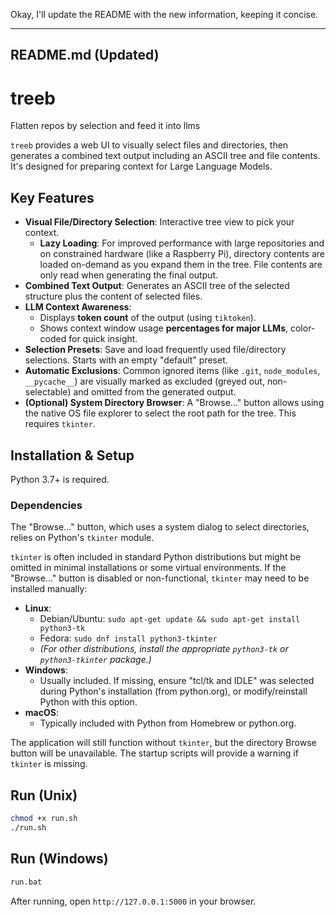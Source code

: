 Okay, I'll update the README with the new information, keeping it concise.

-----

## README.md (Updated)

# treeb

Flatten repos by selection and feed it into llms

`treeb` provides a web UI to visually select files and directories, then generates a combined text output including an ASCII tree and file contents. It's designed for preparing context for Large Language Models.

## Key Features

  * **Visual File/Directory Selection**: Interactive tree view to pick your context.
      * **Lazy Loading**: For improved performance with large repositories and on constrained hardware (like a Raspberry Pi), directory contents are loaded on-demand as you expand them in the tree. File contents are only read when generating the final output.
  * **Combined Text Output**: Generates an ASCII tree of the selected structure plus the content of selected files.
  * **LLM Context Awareness**:
      * Displays **token count** of the output (using `tiktoken`).
      * Shows context window usage **percentages for major LLMs**, color-coded for quick insight.
  * **Selection Presets**: Save and load frequently used file/directory selections. Starts with an empty "default" preset.
  * **Automatic Exclusions**: Common ignored items (like `.git`, `node_modules`, `__pycache__`) are visually marked as excluded (greyed out, non-selectable) and omitted from the generated output.
  * **(Optional) System Directory Browser**: A "Browse..." button allows using the native OS file explorer to select the root path for the tree. This requires `tkinter`.

## Installation & Setup

Python 3.7+ is required.

### Dependencies

The "Browse..." button, which uses a system dialog to select directories, relies on Python's `tkinter` module.

`tkinter` is often included in standard Python distributions but might be omitted in minimal installations or some virtual environments. If the "Browse..." button is disabled or non-functional, `tkinter` may need to be installed manually:

* **Linux**:
    * Debian/Ubuntu: `sudo apt-get update && sudo apt-get install python3-tk`
    * Fedora: `sudo dnf install python3-tkinter`
    * *(For other distributions, install the appropriate `python3-tk` or `python3-tkinter` package.)*
* **Windows**:
    * Usually included. If missing, ensure "tcl/tk and IDLE" was selected during Python's installation (from python.org), or modify/reinstall Python with this option.
* **macOS**:
    * Typically included with Python from Homebrew or python.org.

The application will still function without `tkinter`, but the directory Browse button will be unavailable. The startup scripts will provide a warning if `tkinter` is missing.

## Run (Unix)

```bash
chmod +x run.sh
./run.sh
```

## Run (Windows)

```bat
run.bat
```

After running, open `http://127.0.0.1:5000` in your browser.